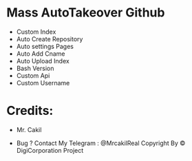 # Mass AutoTakeover Github
* Custom Index
* Auto Create Repository
* Auto settings Pages
* Auto Add Cname
* Auto Upload Index
* Bash Version
* Custom Api
* Custom Username

# Credits:

- Mr. Cakil

* Bug ? Contact My Telegram : @MrcakilReal
Copyright By &copy; DigiCorporation Project
